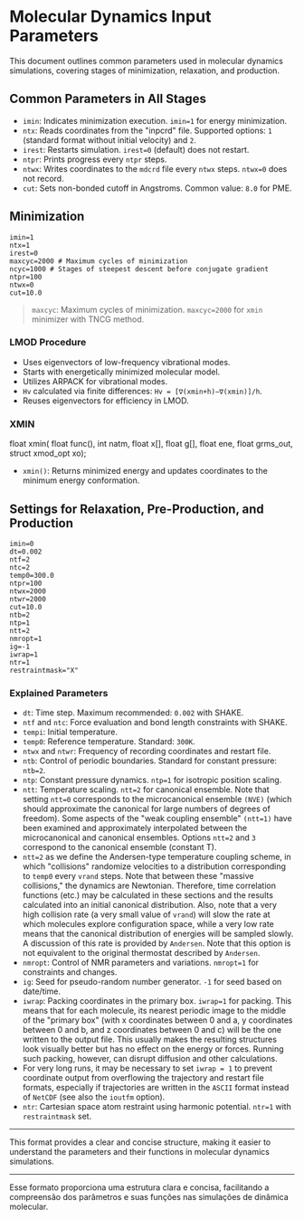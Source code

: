 # Molecular Dynamics Input Parameters

This document outlines common parameters used in molecular dynamics simulations, covering stages of minimization, relaxation, and production.

## Common Parameters in All Stages

- `imin`: Indicates minimization execution. `imin=1` for energy minimization.
- `ntx`: Reads coordinates from the "inpcrd" file. Supported options: `1` (standard format without initial velocity) and `2`.
- `irest`: Restarts simulation. `irest=0` (default) does not restart.
- `ntpr`: Prints progress every `ntpr` steps.
- `ntwx`: Writes coordinates to the `mdcrd` file every `ntwx` steps. `ntwx=0` does not record.
- `cut`: Sets non-bonded cutoff in Angstroms. Common value: `8.0` for PME.

## Minimization

```
imin=1
ntx=1
irest=0
maxcyc=2000 # Maximum cycles of minimization
ncyc=1000 # Stages of steepest descent before conjugate gradient
ntpr=100
ntwx=0
cut=10.0
```

> `maxcyc`: Maximum cycles of minimization. `maxcyc=2000` for `xmin` minimizer with TNCG method.

### LMOD Procedure

- Uses eigenvectors of low-frequency vibrational modes.
- Starts with energetically minimized molecular model.
- Utilizes ARPACK for vibrational modes.
- `Hv` calculated via finite differences: `Hv = [∇(xmin+h)−∇(xmin)]/h`.
- Reuses eigenvectors for efficiency in LMOD.

### XMIN
float xmin( float func(), int natm, float x[], float g[], float ene, float grms_out, struct xmod_opt xo);


- `xmin()`: Returns minimized energy and updates coordinates to the minimum energy conformation.

## Settings for Relaxation, Pre-Production, and Production

```
imin=0
dt=0.002
ntf=2
ntc=2
temp0=300.0
ntpr=100
ntwx=2000
ntwr=2000
cut=10.0
ntb=2
ntp=1
ntt=2
nmropt=1
ig=-1
iwrap=1
ntr=1
restraintmask="X"
```


### Explained Parameters

- `dt`: Time step. Maximum recommended: `0.002` with SHAKE.
- `ntf` and `ntc`: Force evaluation and bond length constraints with SHAKE.
- `tempi`: Initial temperature.
- `temp0`: Reference temperature. Standard: `300K`.
- `ntwx` and `ntwr`: Frequency of recording coordinates and restart file.
- `ntb`: Control of periodic boundaries. Standard for constant pressure: `ntb=2`.
- `ntp`: Constant pressure dynamics. `ntp=1` for isotropic position scaling.
- `ntt`: Temperature scaling. `ntt=2` for canonical ensemble. Note that setting `ntt=0` corresponds to the microcanonical ensemble `(NVE)` (which should approximate the canonical for large numbers of degrees of freedom). Some aspects of the "weak coupling ensemble" `(ntt=1)` have been examined and approximately interpolated between the microcanonical and canonical ensembles. Options `ntt=2` and `3` correspond to the canonical ensemble (constant T).
- `ntt=2` as we define the Andersen-type temperature coupling scheme, in which "collisions" randomize velocities to a distribution corresponding to `temp0` every `vrand` steps. Note that between these "massive collisions," the dynamics are Newtonian. Therefore, time correlation functions (etc.) may be calculated in these sections and the results calculated into an initial canonical distribution. Also, note that a very high collision rate (a very small value of `vrand`) will slow the rate at which molecules explore configuration space, while a very low rate means that the canonical distribution of energies will be sampled slowly. A discussion of this rate is provided by `Andersen`. Note that this option is not equivalent to the original thermostat described by `Andersen`.
- `nmropt`: Control of NMR parameters and variations. `nmropt=1` for constraints and changes.
- `ig`: Seed for pseudo-random number generator. `-1` for seed based on date/time.
- `iwrap`: Packing coordinates in the primary box. `iwrap=1` for packing. This means that for each molecule, its nearest periodic image to the middle of the "primary box" (with x coordinates between 0 and a, y coordinates between 0 and b, and z coordinates between 0 and c) will be the one written to the output file. This usually makes the resulting structures look visually better but has no effect on the energy or forces. Running such packing, however, can disrupt diffusion and other calculations.
- For very long runs, it may be necessary to set `iwrap = 1` to prevent coordinate output from overflowing the trajectory and restart file formats, especially if trajectories are written in the `ASCII` format instead of `NetCDF` (see also the `ioutfm` option).
- `ntr`: Cartesian space atom restraint using harmonic potential. `ntr=1` with `restraintmask` set.

---

This format provides a clear and concise structure, making it easier to understand the parameters and their functions in molecular dynamics simulations.


---

Esse formato proporciona uma estrutura clara e concisa, facilitando a compreensão dos parâmetros e suas funções nas simulações de dinâmica molecular.
